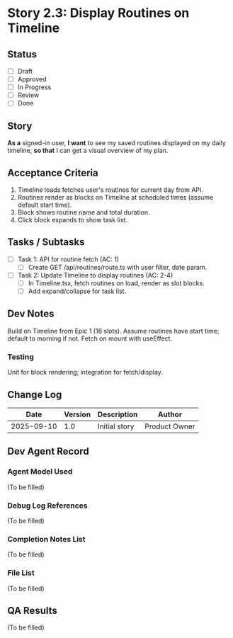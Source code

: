 # Story 2.3: Display Routines on Timeline

## Status
- [ ] Draft
- [ ] Approved
- [ ] In Progress
- [ ] Review
- [ ] Done

## Story
**As a** signed-in user,
**I want** to see my saved routines displayed on my daily timeline,
**so that** I can get a visual overview of my plan.

## Acceptance Criteria
1. Timeline loads fetches user's routines for current day from API.
2. Routines render as blocks on Timeline at scheduled times (assume default start time).
3. Block shows routine name and total duration.
4. Click block expands to show task list.

## Tasks / Subtasks
- [ ] Task 1: API for routine fetch (AC: 1)
  - [ ] Create GET /api/routines/route.ts with user filter, date param.
- [ ] Task 2: Update Timeline to display routines (AC: 2-4)
  - [ ] In Timeline.tsx, fetch routines on load, render as slot blocks.
  - [ ] Add expand/collapse for task list.

## Dev Notes
Build on Timeline from Epic 1 (16 slots).
Assume routines have start time; default to morning if not.
Fetch on mount with useEffect.

### Testing
Unit for block rendering; integration for fetch/display.

## Change Log
| Date | Version | Description | Author |
|------|---------|-------------|--------|
| 2025-09-10 | 1.0 | Initial story | Product Owner |

## Dev Agent Record
### Agent Model Used
(To be filled)

### Debug Log References
(To be filled)

### Completion Notes List
(To be filled)

### File List
(To be filled)

## QA Results
(To be filled)